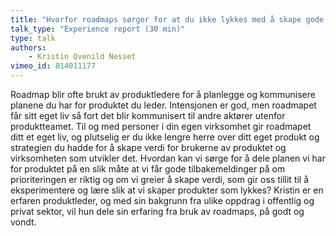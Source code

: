 ```yaml
---
title: "Hvorfor roadmaps sørger for at du ikke lykkes med å skape gode produkter"
talk_type: "Experience report (30 min)"
type: talk
authors:
    - Kristin Qvenild Nesset
vimeo_id: 814011177
---
```

Roadmap blir ofte brukt av produktledere for å planlegge og kommunisere planene du har for produktet du leder. Intensjonen er god, men roadmapet får sitt eget liv så fort det blir kommunisert til andre aktører utenfor produktteamet. Til og med personer i din egen virksomhet gir roadmapet ditt et eget liv, og plutselig er du ikke lengre herre over ditt eget produkt og strategien du hadde for å skape verdi for brukerne av produktet og virksomheten som utvikler det.
Hvordan kan vi sørge for å dele planen vi har for produktet på en slik måte at vi får gode tilbakemeldinger på om prioriteringen er riktig og om vi greier å skape verdi, som gir oss tillit til å eksperimentere og lære slik at vi skaper produkter som lykkes?
Kristin er en erfaren produktleder, og med sin bakgrunn fra ulike oppdrag i offentlig og privat sektor, vil hun dele sin erfaring fra bruk av roadmaps, på godt og vondt.
